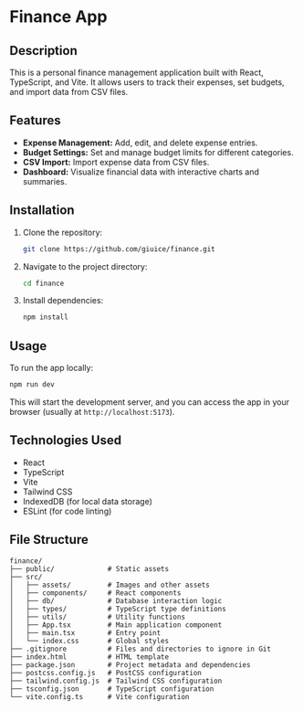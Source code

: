 # Finance App

## Description

This is a personal finance management application built with React, TypeScript, and Vite. It allows users to track their expenses, set budgets, and import data from CSV files.

## Features

*   **Expense Management:** Add, edit, and delete expense entries.
*   **Budget Settings:** Set and manage budget limits for different categories.
*   **CSV Import:** Import expense data from CSV files.
*   **Dashboard:** Visualize financial data with interactive charts and summaries.

## Installation

1.  Clone the repository:

    ```bash
    git clone https://github.com/giuice/finance.git
    ```

2.  Navigate to the project directory:

    ```bash
    cd finance
    ```

3.  Install dependencies:

    ```bash
    npm install
    ```

## Usage

To run the app locally:

```bash
npm run dev
```

This will start the development server, and you can access the app in your browser (usually at `http://localhost:5173`).

## Technologies Used

*   React
*   TypeScript
*   Vite
*   Tailwind CSS
*   IndexedDB (for local data storage)
*   ESLint (for code linting)

## File Structure

```
finance/
├── public/             # Static assets
├── src/
│   ├── assets/         # Images and other assets
│   ├── components/     # React components
│   ├── db/             # Database interaction logic
│   ├── types/          # TypeScript type definitions
│   ├── utils/          # Utility functions
│   ├── App.tsx         # Main application component
│   ├── main.tsx        # Entry point
│   └── index.css       # Global styles
├── .gitignore          # Files and directories to ignore in Git
├── index.html          # HTML template
├── package.json        # Project metadata and dependencies
├── postcss.config.js   # PostCSS configuration
├── tailwind.config.js  # Tailwind CSS configuration
├── tsconfig.json       # TypeScript configuration
└── vite.config.ts      # Vite configuration
